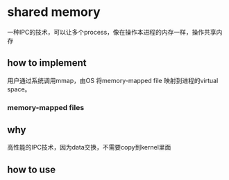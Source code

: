 # shared memory
一种IPC的技术，可以让多个process，像在操作本进程的内存一样，操作共享内存

## how to implement
用户通过系统调用mmap，由OS 将memory-mapped file 映射到进程的virtual space。

### memory-mapped files

## why
高性能的IPC技术，因为data交换，不需要copy到kernel里面

## how to use
